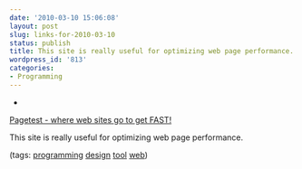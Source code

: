 ```yaml
---
date: '2010-03-10 15:06:08'
layout: post
slug: links-for-2010-03-10
status: publish
title: This site is really useful for optimizing web page performance.
wordpress_id: '813'
categories:
- Programming
---
```


  *


[Pagetest - where web sites go to get FAST!](http://www.webpagetest.org/)


This site is really useful for optimizing web page performance.


(tags: [programming](http://delicious.com/eob/programming) [design](http://delicious.com/eob/design) [tool](http://delicious.com/eob/tool) [web](http://delicious.com/eob/web))



